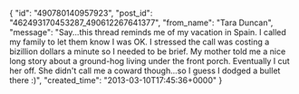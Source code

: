  {
   "id": "490780140957923",
   "post_id": "462493170453287_490612267641377",
   "from_name": "Tara Duncan",
   "message": "Say...this thread reminds me of my vacation in Spain.  I called my family to let them know I was OK.  I stressed the call was costing a bizillion dollars a minute so I needed to be brief.  My mother told me a nice long story about a ground-hog living under the front porch.  Eventually I cut her off.  She didn't call me a coward though...so I guess I dodged a bullet there :)",
   "created_time": "2013-03-10T17:45:36+0000"
 }
